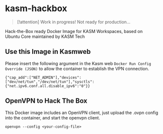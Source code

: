 # kasm-hackbox

> [!attention]
> Work in progress! Not ready for production...

Hack-the-Box ready Docker Image for KASM Workspaces, based on Ubuntu Core maintained by KASM Tech

## Use this Image in Kasmweb

Please insert the following argument in the Kasm web `Docker Run Config Override (JSON)` to allow the container to establish the VPN connection.

```
{"cap_add":["NET_ADMIN"],"devices":["dev/net/tun","/dev/net/tun"],"sysctls":{"net.ipv6.conf.all.disable_ipv6":"0"}}

```

## OpenVPN to Hack The Box

This Docker image includes an OpenVPN client, just upload the .ovpn config into the container, and start the openvpn client.

```
openvpn --config <your-config-file>
```

